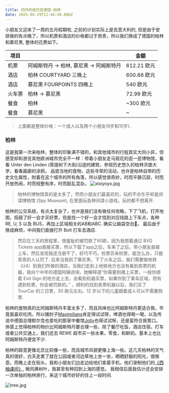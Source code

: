 ```yaml
---
title: 四月的尾巴逛德国-柏林
date: 2025-04-29T11:44:58.606Z
---
```




小朋友又迎来了一周的五月假期啦, 之前的计划实际上是去意大利的, 但是由于安排做的有点晚了，所以机票和酒店的价格都过于昂贵，所以我们换成了德国的柏林和慕尼黑, 整体的花费如下。


| 项目     |      | 金额 |
| -------- |  ------- | ------- |
| 机票 |  阿姆斯特丹 → 柏林, 慕尼黑 → 阿姆斯特丹 | 612.21  欧元 |
| 酒店 | 柏林 COURTYARD 三晚上 |   600.66 欧元    |
| 酒店 | 慕尼黑 FOURPOINTS 四晚上     | 540 欧元    |
| 火车票 |  柏林 → 慕尼黑 | 72.99 欧元 |
| 餐食 | 柏林 | ~300 欧元 |
| 餐食 | 慕尼黑 | ~ |

> 上面都是整体价格：一个成人以及两个小朋友(9岁和10岁). 

### 柏林

这是我第一次来柏林，整体的印象满不错的，和其他城市的行程其实大同小异，但感受却和游览其他欧洲城市完全不一样：带着小朋友走马观花的逛一逛博物馆，看看 Unter den Linden (菩提树下大街)沿途的建筑，参观历史悠久的柏林洪堡大学，看看画廊的涂鸦， 品尝当地的食物，这些寻常的活动，也许是柏林自带的历史文化属性，附着在这个城市的所有角落，所以感觉很奇妙，时而平静沉寂，时而开放热闹，时而规整有序，时而脏乱混杂。 
![xixiyoyo.jpg](https://github.com/metrue/Cofe/blob/main/assets/images/2025-04-29/1745955855192.jpg?raw=true)

> 柏林的博物馆真的是太多了，然而小朋友们最喜欢的，玩的不亦乐乎却是间谍博物馆 (Spy Museum), 在里面玩各种间谍小游戏，玩的都不想离开.

柏林的公交系统，有点太复杂了，也许是我们没有做任何攻略，下了飞机，打开地图，捣鼓了好一会才买好票，但是找一个好一会才找到对应线路上下车点，各种 RE, U, S 以及 BUS，再加上区域相关的AB和ABC. 确实让脑袋空白🤣。 最后由于换成麻烦，中间我们直接打开 Bolt 打车去酒店. 

> 然后在三天的旅程里，很羞耻的被罚款了60欧，因为我想着通过 BVG Tickets app直接买票，所以下载了app之后，车来了之后，带小朋友直接上车，然后发现我还注册不了，好巧不巧，检票员来检票，能怎么办，只能乖乖的人认罚了. 后来当我到了慕尼黑，下了火车之后，我们需要做地铁（U4）到我们所做的酒店，当我们走到上地铁地方也没有看到卖票的机器，我向个中年的德国阿姨咨询，她解释道“你需要到楼上买票，一般你顺着 Exit Sign 的地方走上去，会看到机器买票，如果你到了乘车区域，而有遇到检票，你会被罚款的。” ，顺利的找到卖票机器以后，我们买了 TourCar 的三日票，30 欧元左右。12 岁以下的儿童跟着成人可以不需要购票.

柏林的食物真的比阿姆斯特丹丰富太多了，而且风味也比阿姆斯特丹更适合我，毕竟我喜欢吃肉，所以猪肘子[Maximilians](https://www.maximilians-berlin.de/)肯定得试试呀，啤酒也得喝一喝，以及传说中德国总理默尔克也爱吃的那家中餐馆[Jolly](https://www.restaurant-jolly.de/)也得试试呀，还是蛮符合我胃口。体感上觉得柏林的物价比阿姆斯特丹要合理一些，除了餐厅吃饭，酒店住宿，打车或者公共交通上，我们还去 REWE 超市买一些水果，零食，和鲜奶。基本上也比阿姆斯特丹便宜不少.

柏林的路宽更像北京比较像一些，而且城市风貌更像上海一些。这几天柏林的天气真的很好，白天走累了就在公园或者河边草地上坐一坐，晒晒舒服的阳光，很惬意。而晚上走在街头，我和小朋友们边走边给他们拿着手机，他们录制他们的[《西柚课间》](https://www.xiaoyuzhoufm.com/podcast/63f9f6ec75918da323982e2c), 微风拂树叶，我甚至有种回到上海的感觉。 我相信后面我估计还会安排一次单独的柏林旅行，来这个城市好好的住上一段时间.

![tree.jpg](https://github.com/metrue/Cofe/blob/main/assets/images/2025-04-29/1745955819583.jpg?raw=true)

